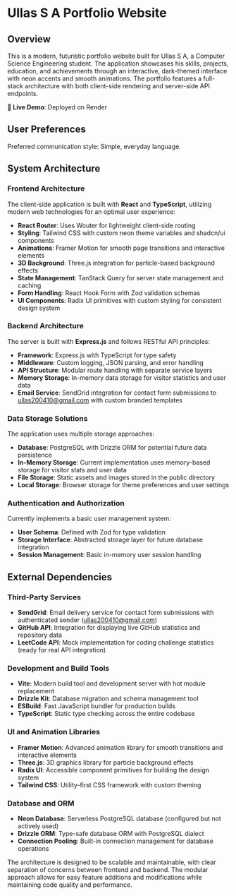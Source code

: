 # Ullas S A Portfolio Website

## Overview

This is a modern, futuristic portfolio website built for Ullas S A, a Computer Science Engineering student. The application showcases his skills, projects, education, and achievements through an interactive, dark-themed interface with neon accents and smooth animations. The portfolio features a full-stack architecture with both client-side rendering and server-side API endpoints.

**🚀 Live Demo**: Deployed on Render

## User Preferences

Preferred communication style: Simple, everyday language.

## System Architecture

### Frontend Architecture

The client-side application is built with **React** and **TypeScript**, utilizing modern web technologies for an optimal user experience:

- **React Router**: Uses Wouter for lightweight client-side routing
- **Styling**: Tailwind CSS with custom neon theme variables and shadcn/ui components
- **Animations**: Framer Motion for smooth page transitions and interactive elements
- **3D Background**: Three.js integration for particle-based background effects
- **State Management**: TanStack Query for server state management and caching
- **Form Handling**: React Hook Form with Zod validation schemas
- **UI Components**: Radix UI primitives with custom styling for consistent design system

### Backend Architecture

The server is built with **Express.js** and follows RESTful API principles:

- **Framework**: Express.js with TypeScript for type safety
- **Middleware**: Custom logging, JSON parsing, and error handling
- **API Structure**: Modular route handling with separate service layers
- **Memory Storage**: In-memory data storage for visitor statistics and user data
- **Email Service**: SendGrid integration for contact form submissions to ullas200410@gmail.com with custom branded templates

### Data Storage Solutions

The application uses multiple storage approaches:

- **Database**: PostgreSQL with Drizzle ORM for potential future data persistence
- **In-Memory Storage**: Current implementation uses memory-based storage for visitor stats and user data
- **File Storage**: Static assets and images stored in the public directory
- **Local Storage**: Browser storage for theme preferences and user settings

### Authentication and Authorization

Currently implements a basic user management system:

- **User Schema**: Defined with Zod for type validation
- **Storage Interface**: Abstracted storage layer for future database integration
- **Session Management**: Basic in-memory user session handling

## External Dependencies

### Third-Party Services

- **SendGrid**: Email delivery service for contact form submissions with authenticated sender (ullas200410@gmail.com)
- **GitHub API**: Integration for displaying live GitHub statistics and repository data
- **LeetCode API**: Mock implementation for coding challenge statistics (ready for real API integration)

### Development and Build Tools

- **Vite**: Modern build tool and development server with hot module replacement
- **Drizzle Kit**: Database migration and schema management tool
- **ESBuild**: Fast JavaScript bundler for production builds
- **TypeScript**: Static type checking across the entire codebase

### UI and Animation Libraries

- **Framer Motion**: Advanced animation library for smooth transitions and interactive elements
- **Three.js**: 3D graphics library for particle background effects
- **Radix UI**: Accessible component primitives for building the design system
- **Tailwind CSS**: Utility-first CSS framework with custom theming

### Database and ORM

- **Neon Database**: Serverless PostgreSQL database (configured but not actively used)
- **Drizzle ORM**: Type-safe database ORM with PostgreSQL dialect
- **Connection Pooling**: Built-in connection management for database operations

The architecture is designed to be scalable and maintainable, with clear separation of concerns between frontend and backend. The modular approach allows for easy feature additions and modifications while maintaining code quality and performance.